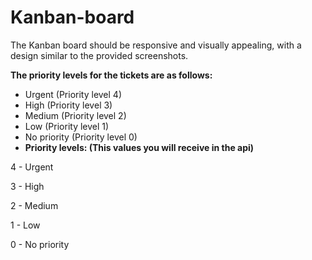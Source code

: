 # Kanban-board
The Kanban board should be responsive and visually appealing, with a design similar to the provided screenshots. 

**The priority levels for the tickets are as follows:**

- Urgent (Priority level 4)
- High (Priority level 3)
- Medium (Priority level 2)
- Low (Priority level 1)
- No priority (Priority level 0)
- **Priority levels: (This values you will receive in the api)**

4 - Urgent

3 - High

2 - Medium

1 - Low

0 - No priority

